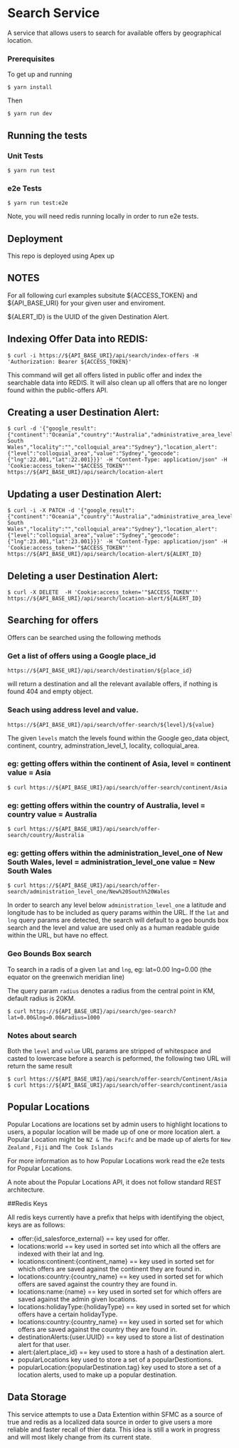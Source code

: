 # Search Service

A service that allows users to search for available offers by geographical location.

### Prerequisites

To get up and running

```
$ yarn install
```

Then

```
$ yarn run dev
```

## Running the tests

### Unit Tests
```
$ yarn run test
```

### e2e Tests
```
$ yarn run test:e2e
```
Note, you will need redis running locally in order to run e2e tests.

## Deployment

This repo is deployed using Apex up

## NOTES


For all following curl examples subsitute ${ACCESS_TOKEN} and ${API_BASE_URI} for your given user and enviroment.

${ALERT_ID} is the UUID of the given Destination Alert.


## Indexing Offer Data into REDIS:

```
$ curl -i https://${API_BASE_URI}/api/search/index-offers -H 'Authorization: Bearer ${ACCESS_TOKEN}'
```

This command will get all offers listed in public offer and index the searchable data into REDIS.
It will also clean up all offers that are no longer found within the public-offers API.

## Creating a user Destination Alert:

```
$ curl -d '{"google_result":{"continent":"Oceania","country":"Australia","administrative_area_level_1":"New South Wales","locality":"","colloquial_area":"Sydney"},"location_alert":{"level":"colloquial_area","value":"Sydney","geocode":{"lng":22.001,"lat":22.001}}}' -H "Content-Type: application/json" -H 'Cookie:access_token='"$ACCESS_TOKEN"''  https://${API_BASE_URI}/api/search/location-alert

```

## Updating a user Destination Alert:

```
$ curl -i -X PATCH -d '{"google_result":{"continent":"Oceania","country":"Australia","administrative_area_level_1":"New South Wales","locality":"","colloquial_area":"Sydney"},"location_alert":{"level":"colloquial_area","value":"Sydney","geocode":{"lng":23.001,"lat":23.001}}}' -H "Content-Type: application/json" -H 'Cookie:access_token='"$ACCESS_TOKEN"''  https://${API_BASE_URI}/api/search/location-alert/${ALERT_ID}
```

## Deleting a user Destination Alert:

```
$ curl -X DELETE  -H 'Cookie:access_token='"$ACCESS_TOKEN"''  https://${API_BASE_URI}/api/search/location-alert/${ALERT_ID}
```

## Searching for offers

Offers can be searched using the following methods 

### Get a list of offers using a Google place_id

```
https://${API_BASE_URI}/api/search/destination/${place_id}
```

will return a destination and all the relevant available offers, if nothing is found 404 and empty object.

### Seach using address level and value.


```
https://${API_BASE_URI}/api/search/offer-search/${level}/${value}
```

The given `levels` match the levels found within the Google geo_data object, continent, country, adminstration_level_1, locality, colloquial_area.

### eg: getting offers within the continent of Asia, level = continent value = Asia

```
$ curl https://${API_BASE_URI}/api/search/offer-search/continent/Asia
```  

### eg: getting offers within the country of Australia, level = country value = Australia

```
$ curl https://${API_BASE_URI}/api/search/offer-search/country/Australia
```  

### eg: getting offers within the administration_level_one of New South Wales, level = administration_level_one value = New South Wales

```
$ curl https://${API_BASE_URI}/api/search/offer-search/administration_level_one/New%20South%20Wales
```  

In order to search any level below `administration_level_one` a latitude and longitude has to be included as query params within the URL.
If the `lat` and `lng` query params are detected, the search will default to a geo bounds box search and the level and value are used only as a 
human readable guide within the URL, but have no effect.


### Geo Bounds Box search

To search in a radis of a given `lat` and `lng`, eg: lat=0.00 lng=0.00 (the equator on the greenwich meridian line)

The query param `radius` denotes a radius from the central point in KM, default radius is 20KM.

```
$ curl https://${API_BASE_URI}/api/search/geo-search?lat=0.00&lng=0.00&radius=1000
```  

   
### Notes about search

Both the `level` and `value` URL params are stripped of whitespace and casted to lowercase before a search is peformed, the following two
URL will return the same result

```
$ curl https://${API_BASE_URI}/api/search/offer-search/Continent/Asia
$ curl https://${API_BASE_URI}/api/search/offer-search/continent/asia
```  

## Popular Locations

Popular Locations are locations set by admin users to highlight locations to users, a popular location will be made up of one or more
location alert. a Popular Location might be `NZ & The Pacifc` and be made up of alerts for `New Zealand` , `Fiji` and `The Cook Islands` 

For more information as to how Popular Locations work read the e2e tests for Popular Locations.

A note about the Popular Locations API, it does not follow standard REST architecture.

##Redis Keys

All redis keys currently have a prefix that helps with identifying the object, keys are as follows:

  - offer:{id_salesforce_external} == key used for offer.
  - locations:world == key used in sorted set into which all the offers are indexed with their lat and lng.
  - locations:continent:{continent_name} == key used in sorted set for which offers are saved against the continent they are found in. 
  - locations:country:{country_name} == key used in sorted set for which offers are saved against the country they are found in. 
  - locations:name:{name} == key used in sorted set for which offers are saved against the admin given locations. 
  - locations:holidayType:{holidayType} == key used in sorted set for which offers have a certain holidayType. 
  - locations:country:{country_name} == key used in sorted set for which offers are saved against the country they are found in. 
  - destinationAlerts:{user.UUID} == key used to store a list of destination alert for that user. 
  - alert:{alert.place_id} == key used to store a hash of a destination alert. 
  - popularLocations key used to store a set of a popularDestiontions. 
  - popularLocation:{popularDestination.tag} key used to store a set of a location alerts, used to make up a popular destination. 

## Data Storage

This service attempts to use a Data Extention within SFMC as a source of true and redis as a localized data source
in order to give users a more reliable and faster recall of thier data. This idea is still a work in progress and will most likely change
from its current state.
